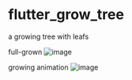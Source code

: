 # flutter_grow_tree

a growing tree with leafs

full-grown
![image](https://github.com/lswc225/flutter_grow_tree/tree/main/jpg/tree.jpg)

growing animation
![image](https://github.com/lswc225/flutter_grow_tree/tree/main/gif/growtree.gif)

